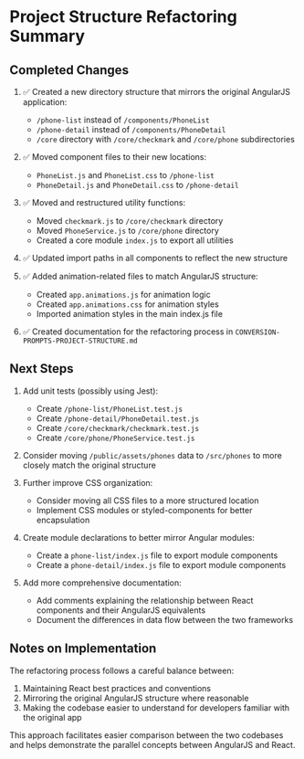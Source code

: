 # Project Structure Refactoring Summary

## Completed Changes

1. ✅ Created a new directory structure that mirrors the original AngularJS application:
   - `/phone-list` instead of `/components/PhoneList`
   - `/phone-detail` instead of `/components/PhoneDetail`
   - `/core` directory with `/core/checkmark` and `/core/phone` subdirectories

2. ✅ Moved component files to their new locations:
   - `PhoneList.js` and `PhoneList.css` to `/phone-list`
   - `PhoneDetail.js` and `PhoneDetail.css` to `/phone-detail`

3. ✅ Moved and restructured utility functions:
   - Moved `checkmark.js` to `/core/checkmark` directory
   - Moved `PhoneService.js` to `/core/phone` directory
   - Created a core module `index.js` to export all utilities

4. ✅ Updated import paths in all components to reflect the new structure

5. ✅ Added animation-related files to match AngularJS structure:
   - Created `app.animations.js` for animation logic
   - Created `app.animations.css` for animation styles
   - Imported animation styles in the main index.js file

6. ✅ Created documentation for the refactoring process in `CONVERSION-PROMPTS-PROJECT-STRUCTURE.md`

## Next Steps

1. Add unit tests (possibly using Jest):
   - Create `/phone-list/PhoneList.test.js`
   - Create `/phone-detail/PhoneDetail.test.js`
   - Create `/core/checkmark/checkmark.test.js`
   - Create `/core/phone/PhoneService.test.js`

2. Consider moving `/public/assets/phones` data to `/src/phones` to more closely match the original structure

3. Further improve CSS organization:
   - Consider moving all CSS files to a more structured location
   - Implement CSS modules or styled-components for better encapsulation

4. Create module declarations to better mirror Angular modules:
   - Create a `phone-list/index.js` file to export module components
   - Create a `phone-detail/index.js` file to export module components

5. Add more comprehensive documentation:
   - Add comments explaining the relationship between React components and their AngularJS equivalents
   - Document the differences in data flow between the two frameworks

## Notes on Implementation

The refactoring process follows a careful balance between:
1. Maintaining React best practices and conventions
2. Mirroring the original AngularJS structure where reasonable
3. Making the codebase easier to understand for developers familiar with the original app

This approach facilitates easier comparison between the two codebases and helps demonstrate the parallel concepts between AngularJS and React.